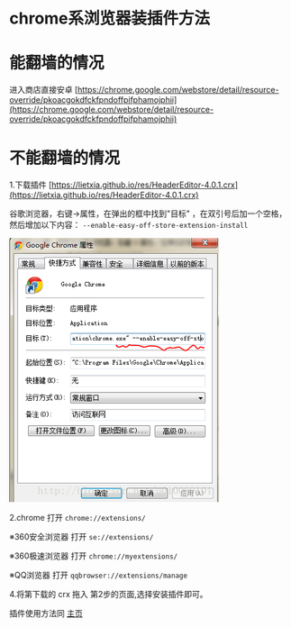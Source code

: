 chrome系浏览器装插件方法
=============
# 能翻墙的情况
进入商店直接安卓 [https://chrome.google.com/webstore/detail/resource-override/pkoacgokdfckfpndoffpifphamojphii](https://chrome.google.com/webstore/detail/resource-override/pkoacgokdfckfpndoffpifphamojphii)


# 不能翻墙的情况

1.下载插件 [https://lietxia.github.io/res/HeaderEditor-4.0.1.crx](https://lietxia.github.io/res/HeaderEditor-4.0.1.crx)

谷歌浏览器，右键->属性，在弹出的框中找到"目标" ，在双引号后加一个空格，然后增加以下内容：
`--enable-easy-off-store-extension-install`

![](img/003.png)


2.chrome 打开 `chrome://extensions/`

※360安全浏览器 打开 `se://extensions/`

※360极速浏览器 打开 `chrome://myextensions/`

※QQ浏览器 打开 `qqbrowser://extensions/manage`


4.将第下载的 crx 拖入 第2步的页面,选择安装插件即可。

插件使用方法同 [主页](index.md)

